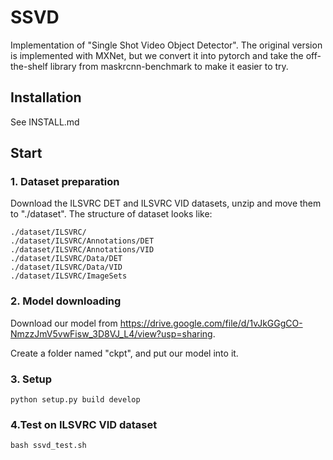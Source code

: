 # SSVD
Implementation of "Single Shot Video Object Detector". The original version is implemented with MXNet, but we convert it into pytorch and take the off-the-shelf library from maskrcnn-benchmark to make it easier to try.

## Installation
See INSTALL.md

## Start
### 1. Dataset preparation
Download the ILSVRC DET and ILSVRC VID datasets, unzip and move them to "./dataset". The structure of dataset looks like:
    
    ./dataset/ILSVRC/
    ./dataset/ILSVRC/Annotations/DET
    ./dataset/ILSVRC/Annotations/VID
    ./dataset/ILSVRC/Data/DET
    ./dataset/ILSVRC/Data/VID
    ./dataset/ILSVRC/ImageSets


### 2. Model downloading
Download our model from 
https://drive.google.com/file/d/1vJkGGgCO-NmzzJmV5vwFisw_3D8VJ_L4/view?usp=sharing.

Create a folder named "ckpt", and put our model into it.

### 3. Setup
    python setup.py build develop

### 4.Test on ILSVRC VID dataset
    bash ssvd_test.sh